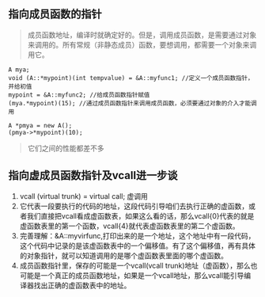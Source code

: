 ## 指向成员函数的指针
> 成员函数地址，编译时就确定好的。但是，调用成员函数，是需要通过对象来调用的。所有常规（非静态成员）函数，要想调用，都需要一个对象来调用它。
```
A mya;
void (A::*mypoint)(int tempvalue) = &A::myfunc1; //定义一个成员函数指针，并给初值
mypoint = &A::myfunc2; //给成员函数指针赋值
(mya.*mypoint)(15); //通过成员函数指针来调用成员函数，必须要通过对象的介入才能调用

A *pmya = new A();
(pmya->*mypoint)(10); 
```
>它们之间的性能都差不多

## 指向虚成员函数指针及vcall进一步谈
1. vcall (virtual trunk) = virtual call; 虚调用
2. 它代表一段要执行的代码的地址，这段代码引导咱们去执行正确的虚函数，或者我们直接把vcall看成虚函数表，如果这么看的话，那么vcall{0}代表的就是虚函数表里的第一个函数，vcall{4}就代表虚函数表里的第二个虚函数。
3. 完善理解：&A::myvirfunc,打印出来的是一个地址，这个地址中有一段代码，这个代码中记录的是该虚函数表中的一个偏移值。有了这个偏移值，再有具体的对象指针，就可以知道调用的是哪个虚函数表里面的哪个虚函数。
4. 成员函数指针里，保存的可能是一个vcall(vcall trunk)地址（虚函数），那么也可能是一个真正的成员函数地址，如果是一个vcall地址，那么vcall能引导编译器找出正确的虚函数表中的地址。